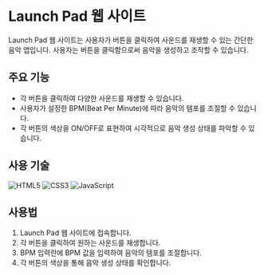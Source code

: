 # Launch Pad 웹 사이트

Launch Pad 웹 사이트는 사용자가 버튼을 클릭하여 사운드를 재생할 수 있는 간단한 음악 앱입니다. 사용자는 버튼을 클릭함으로써 음악을 생성하고 조작할 수 있습니다.

## 주요 기능

- 각 버튼을 클릭하여 다양한 사운드를 재생할 수 있습니다.
- 사용자가 설정한 BPM(Beat Per Minute)에 따라 음악의 템포를 조절할 수 있습니다.
- 각 버튼의 색상을 ON/OFF로 표현하여 시각적으로 음악 생성 상태를 파악할 수 있습니다.

## 사용 기술

![HTML5](https://img.shields.io/badge/html5-%23E34F26.svg?style=for-the-badge&logo=html5&logoColor=white)
![CSS3](https://img.shields.io/badge/css3-%231572B6.svg?style=for-the-badge&logo=css3&logoColor=white)
![JavaScript](https://img.shields.io/badge/javascript-%23323330.svg?style=for-the-badge&logo=javascript&logoColor=%23F7DF1E)

## 사용법

1. Launch Pad 웹 사이트에 접속합니다.
2. 각 버튼을 클릭하여 원하는 사운드를 재생합니다.
3. BPM 입력란에 BPM 값을 입력하여 음악의 템포를 조절합니다.
4. 각 버튼의 색상을 통해 음악 생성 상태를 확인합니다.
